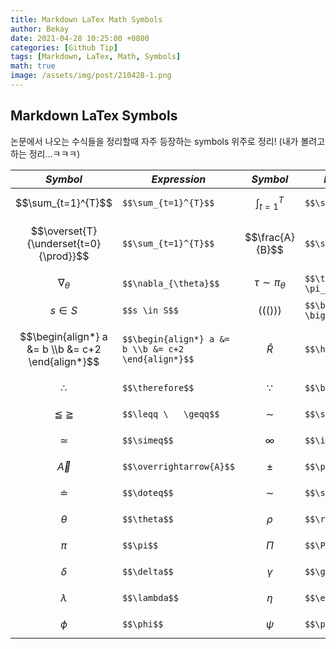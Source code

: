 ```yaml
---
title: Markdown LaTex Math Symbols
author: Bekay
date: 2021-04-28 10:25:00 +0800
categories: [Github Tip]
tags: [Markdown, LaTex, Math, Symbols]
math: true
image: /assets/img/post/210428-1.png
---
```


## Markdown LaTex Symbols

논문에서 나오는 수식들을 정리할때 자주 등장하는 symbols 위주로 정리!
(내가 볼려고 하는 정리...ㅋㅋㅋ)

|***Symbol***|***Expression***|***Symbol***|***Expression***|
|---|---|---|---|
|$$\sum_{t=1}^{T}$$|`$$\sum_{t=1}^{T}$$`|$$\int_{t=1}^{T}$$|`$$\sum_{t=1}^{T}$$`|
|$$\overset{T}{\underset{t=0}{\prod}}$$|`$$\sum_{t=1}^{T}$$`|$$\frac{A}{B}$$|`$$\sum_{t=1}^{T}$$`|
|$$\nabla_{\theta}$$|`$$\nabla_{\theta}$$`|$$\tau \sim \pi_{\theta}$$|`$$\tau \sim \pi_{\theta}$$`|
|$$s \in S$$|`$$s \in S$$`|$$\bigg( \big( () \big) \bigg)$$|`$$\bigg( \big( () \big) \bigg)$$`|
|$$\begin{align*} a &= b \\b &= c+2 \end{align*}$$|`$$\begin{align*} a &= b \\b &= c+2 \end{align*}$$`|$$\hat{R}$$|`$$\hat{R}$$`|
|$$\therefore$$|`$$\therefore$$`|$$\because$$|`$$\because$$`|
|$$\leqq \   \geqq$$|`$$\leqq \   \geqq$$`|$$\sim$$|`$$\sim$$`|
|$$\simeq$$|`$$\simeq$$`|$$\infty$$|`$$\infty$$`|
|$$\overrightarrow{A}$$|`$$\overrightarrow{A}$$`|$$\pm$$|`$$\pm$$`|
|$$\doteq$$|`$$\doteq$$`|$$\sim$$|`$$\sim$$`|
|$$\theta$$|`$$\theta$$`|$$\rho$$|`$$\rho$$`|
|$$\pi$$|`$$\pi$$`|$$\Pi$$|`$$\Pi$$`|
|$$\delta$$|`$$\delta$$`|$$\gamma$$|`$$\gamma$$`|
|$$\lambda$$|`$$\lambda$$`|$$\eta$$|`$$\eta$$`|
|$$\phi$$|`$$\phi$$`|$$\psi$$|`$$\psi$$`|